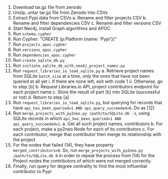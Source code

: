1. Download tar.gz file from zenodo
2. Unzip, untar tar.gz file from Zenodo into CSVs
3. Extract Pypi data from CSVs
    a. Rename and filter projects CSV
    b. Rename and filter dependencies CSV
    c. Rename and filter versions CSV
4. Start Neo4j, install Graph algorithms and APOC
5. Run `schema.cypher`
6. Run Cypher: "CREATE (p:Platform {name: 'Pypi'})"
7. Run `projects_apoc.cypher`
8. Run `versions_apoc.cypher`
9. Run `dependencies_apoc.cypher`
10. Run `create_sqlite_db.py`
11. Run `initiate_sqlite_db_with_neo4j_project_names.py`
12. Run `request_libraries_io_load_sqlite.py`
    a. Retrieve project names from SQLite `batch_size` at a time,
    only the ones that have not been queried at all yet
        i. If there are none left, exit with code 1
        ii. Otherwise, go to step [b]
    b. Request Libraries.io API, project contributors endpoint for each project name
    c. Store the result of part [b] into SQLite (successful or not)
    d. Return to step [a]
13. Run `request_libraries_io_load_sqlite.py`, but querying for
records that have `api_has_been_queried=1 AND api_query_succeeded=0`.
Do as [12]
14. Run `merge_projects_with_py2neo.py /path/to/SQLite.db -1`, using SQLite
records in which `api_has_been_queried=1 AND api_query_succeeded=1`.
    a. Get all such project names, contributors
    b. For each project, make a py2neo.Node for each of its contributors
    c. For each contributor, merge that contributor then merge its relationship
    with the project
15. For the nodes that failed (14), they have property `merged_contributors=0`. So,
run `merge_projects_with_py2neo.py /path/to/SQLite.db 0` in order to repeat the
process from (14) for the Project nodes the contributors of which were not merged
correctly.
16. _Finally_, run query for degree centrality to find the most influential contributor to Pypi